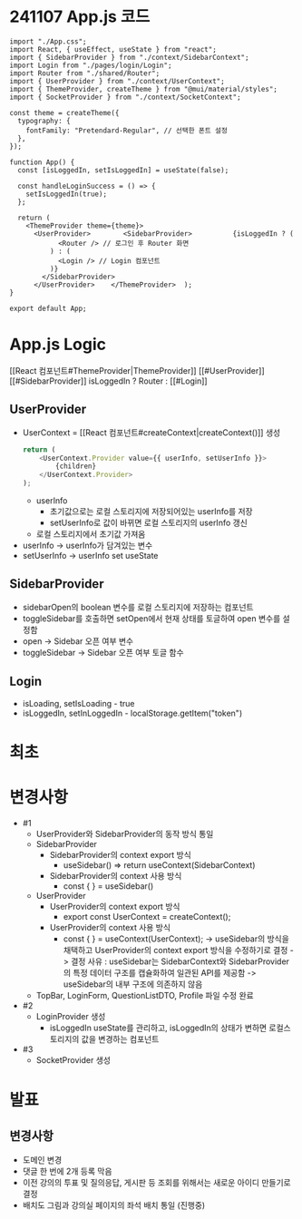 
# 241107 App.js 코드

```JS
import "./App.css";  
import React, { useEffect, useState } from "react";  
import { SidebarProvider } from "./context/SidebarContext";  
import Login from "./pages/login/Login";  
import Router from "./shared/Router";  
import { UserProvider } from "./context/UserContext";  
import { ThemeProvider, createTheme } from "@mui/material/styles";  
import { SocketProvider } from "./context/SocketContext";  
  
const theme = createTheme({  
  typography: {  
    fontFamily: "Pretendard-Regular", // 선택한 폰트 설정  
  },  
});  
  
function App() {  
  const [isLoggedIn, setIsLoggedIn] = useState(false);  
  
  const handleLoginSuccess = () => {  
    setIsLoggedIn(true);  
  };  
  
  return (  
    <ThemeProvider theme={theme}>  
      <UserProvider>        <SidebarProvider>          {isLoggedIn ? (  
            <Router /> // 로그인 후 Router 화면  
          ) : (  
            <Login /> // Login 컴포넌트  
          )}  
        </SidebarProvider>  
      </UserProvider>    </ThemeProvider>  );  
}  
  
export default App;
```

# App.js Logic

[[React 컴포넌트#ThemeProvider|ThemeProvider]]
	[[#UserProvider]]
		[[#SidebarProvider]]
			isLoggedIn ?
				Router :
				[[#Login]]


## UserProvider 
- UserContext = [[React 컴포넌트#createContext|createContext()]] 생성
	```js
	return (
		<UserContext.Provider value={{ userInfo, setUserInfo }}>
			{children}
		</UserContext.Provider>
	);
	```
	- userInfo
		- 초기값으로는 로컬 스토리지에 저장되어있는 userInfo를 저장
		- setUserInfo로 값이 바뀌면 로컬 스토리지의 userInfo 갱신
	- 로컬 스토리지에서 초기값 가져옴
- userInfo -> userInfo가 담겨있는 변수
- setUserInfo -> userInfo set useState

## SidebarProvider
- sidebarOpen의 boolean 변수를 로컬 스토리지에 저장하는 컴포넌트
- toggleSidebar를 호출하면 setOpen에서 현재 상태를 토글하여 open 변수를 설정함
- open -> Sidebar 오픈 여부 변수
- toggleSidebar -> Sidebar 오픈 여부 토글 함수

## Login
- isLoading, setIsLoading - true
- isLoggedIn, setInLoggedIn - localStorage.getItem("token")


# 최초

# 변경사항
- #1
	- UserProvider와 SidebarProvider의 동작 방식 통일
	- SidebarProvider
		- SidebarProvider의 context export 방식
			- useSidebar() => return useContext(SidebarContext)
		- SidebarProvider의 context 사용 방식
			- const { } = useSidebar()
	- UserProvider
		- UserProvider의 context export 방식
			- export const UserContext = createContext();
		- UserProvider의 context 사용 방식
			- const { } = useContext(UserContext);
	-> useSidebar의 방식을 채택하고 UserProvider의 context export 방식을 수정하기로 결정
	-> 결정 사유 : useSidebar는 SidebarContext와 SidebarProvider의 특정 데이터 구조를 캡슐화하여 일관된 API를 제공함 -> useSidebar의 내부 구조에 의존하지 않음
	- TopBar, LoginForm, QuestionListDTO, Profile 파일 수정 완료
- #2
	- LoginProvider 생성
		- isLoggedIn useState를 관리하고, isLoggedIn의 상태가 변하면 로컬스토리지의 값을 변경하는 컴포넌트
- #3
	- SocketProvider 생성

# 발표
## 변경사항
- 도메인 변경
- 댓글 한 번에 2개 등록 막음
- 이전 강의의 투표 및 질의응답, 게시판 등 조회를 위해서는 새로운 아이디 만들기로 결정
- 배치도 그림과 강의실 페이지의 좌석 배치 통일 (진행중)
